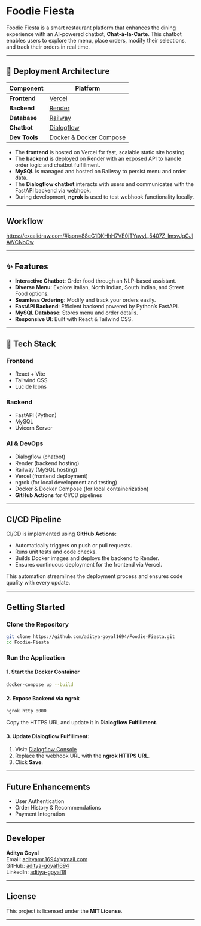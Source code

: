# Foodie Fiesta

Foodie Fiesta is a smart restaurant platform that enhances the dining experience with an AI-powered chatbot, **Chat-à-la-Carte**. This chatbot enables users to explore the menu, place orders, modify their selections, and track their orders in real time.

---

## 🚀 Deployment Architecture

| Component     | Platform      |
|---------------|---------------|
| **Frontend**  | [Vercel](https://vercel.com/)      |
| **Backend**   | [Render](https://render.com/)      |
| **Database**  | [Railway](https://railway.app/)    |
| **Chatbot**   | [Dialogflow](https://dialogflow.cloud.google.com/) |
| **Dev Tools** | Docker & Docker Compose            |

- The **frontend** is hosted on Vercel for fast, scalable static site hosting.
- The **backend** is deployed on Render with an exposed API to handle order logic and chatbot fulfillment.
- **MySQL** is managed and hosted on Railway to persist menu and order data.
- The **Dialogflow chatbot** interacts with users and communicates with the FastAPI backend via webhook.
- During development, **ngrok** is used to test webhook functionality locally.

---

## Workflow

https://excalidraw.com/#json=88cG1DKHhH7VE0jTYavyL,5407Z_lmsyJgCJlAWCNoOw

---

## ✨ Features

- **Interactive Chatbot**: Order food through an NLP-based assistant.
- **Diverse Menu**: Explore Italian, North Indian, South Indian, and Street Food options.
- **Seamless Ordering**: Modify and track your orders easily.
- **FastAPI Backend**: Efficient backend powered by Python’s FastAPI.
- **MySQL Database**: Stores menu and order details.
- **Responsive UI**: Built with React & Tailwind CSS.

---

## 🧱 Tech Stack

### **Frontend**
- React + Vite
- Tailwind CSS
- Lucide Icons

### **Backend**
- FastAPI (Python)
- MySQL
- Uvicorn Server

### **AI & DevOps**
- Dialogflow (chatbot)
- Render (backend hosting)
- Railway (MySQL hosting)
- Vercel (frontend deployment)
- ngrok (for local development and testing)
- Docker & Docker Compose (for local containerization)
- **GitHub Actions** for CI/CD pipelines

---

## CI/CD Pipeline

CI/CD is implemented using **GitHub Actions**:

- Automatically triggers on push or pull requests.
- Runs unit tests and code checks.
- Builds Docker images and deploys the backend to Render.
- Ensures continuous deployment for the frontend via Vercel.

This automation streamlines the deployment process and ensures code quality with every update.

---

## Getting Started
### **Clone the Repository**
```sh
git clone https://github.com/aditya-goyal1694/Foodie-Fiesta.git
cd Foodie-Fiesta
```

### **Run the Application**

#### **1. Start the Docker Container**
```sh
docker-compose up --build
```

#### **2. Expose Backend via ngrok**
```sh
ngrok http 8000
```
Copy the HTTPS URL and update it in **Dialogflow Fulfillment**.

#### **3. Update Dialogflow Fulfillment:**
1. Visit: [Dialogflow Console](https://dialogflow.cloud.google.com/#/agent/j-a-r-v-i-s-ef9d/fulfillment)
2. Replace the webhook URL with the **ngrok HTTPS URL**.
3. Click **Save**.

---

## Future Enhancements
- User Authentication
- Order History & Recommendations
- Payment Integration

---

## Developer
**Aditya Goyal**  
Email: [adityamr.1694@gmail.com](mailto:adityamr.1694@gmail.com)  
GitHub: [aditya-goyal1694](https://github.com/aditya-goyal1694)  
LinkedIn: [aditya-goyal18](https://www.linkedin.com/in/aditya-goyal18/)

---

## License
This project is licensed under the **MIT License**.

---
